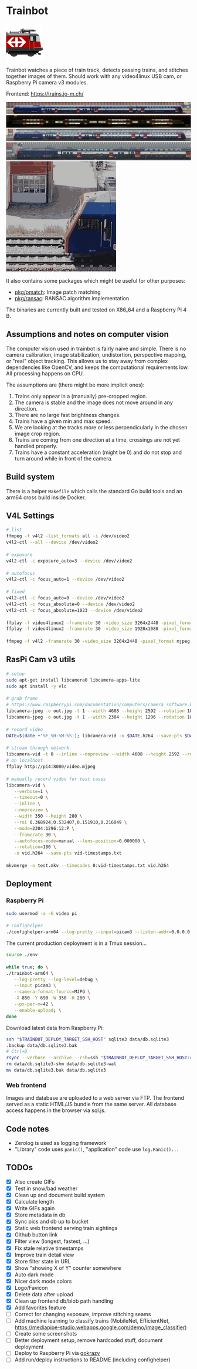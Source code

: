 # Trainbot

<img src="frontend/src/assets/logo-day.svg" height="100" width="100">

Trainbot watches a piece of train track, detects passing trains, and stitches together images of them.
Should work with any video4linux USB cam, or Raspberry Pi camera v3 modules.

Frontend: <https://trains.jo-m.ch/>

[<img src="internal/pkg/stitch/testdata/set0/day.jpg">](internal/pkg/stitch/testdata/set0/day.jpg)
[<img src="internal/pkg/stitch/testdata/set0/night.jpg">](internal/pkg/stitch/testdata/set0/night.jpg)
[<img src="internal/pkg/stitch/testdata/set0/rain.jpg">](internal/pkg/stitch/testdata/set0/rain.jpg)
[<img src="internal/pkg/stitch/testdata/set0/snow.jpg">](internal/pkg/stitch/testdata/set0/snow.jpg)
[<img src="demo.gif">](demo.gif)

It also contains some packages which might be useful for other purposes:

* [pkg/pmatch](pkg/pmatch): Image patch matching
* [pkg/ransac](pkg/ransac): RANSAC algorithm implementation

The binaries are currently built and tested on X86_64 and a Raspberry Pi 4 B.

## Assumptions and notes on computer vision

The computer vision used in trainbot is fairly naive and simple.
There is no camera calibration, image stabilization, undistortion, perspective mapping, or "real" object tracking.
This allows us to stay away from complex dependencies like OpenCV, and keeps the computational requirements low.
All processing happens on CPU.

The assumptions are (there might be more implicit ones):

1. Trains only appear in a (manually) pre-cropped region.
1. The camera is stable and the image does not move around in any direction.
1. There are no large fast brightness changes.
1. Trains have a given min and max speed.
1. We are looking at the tracks more or less perpendicularly in the chosen image crop region.
1. Trains are coming from one direction at a time, crossings are not yet handled properly.
1. Trains have a constant acceleration (might be 0) and do not stop and turn around while in front of the camera.

## Build system

There is a helper `Makefile` which calls the standard Go build tools and an arm64 cross build inside Docker.

## V4L Settings

```bash
# list
ffmpeg -f v4l2 -list_formats all -i /dev/video2
v4l2-ctl --all --device /dev/video2

# exposure
v4l2-ctl -c exposure_auto=3 --device /dev/video2

# autofocus
v4l2-ctl -c focus_auto=1 --device /dev/video2

# fixed
v4l2-ctl -c focus_auto=0 --device /dev/video2
v4l2-ctl -c focus_absolute=0 --device /dev/video2
v4l2-ctl -c focus_absolute=1023 --device /dev/video2

ffplay -f video4linux2 -framerate 30 -video_size 3264x2448 -pixel_format mjpeg /dev/video2
ffplay -f video4linux2 -framerate 30 -video_size 1920x1080 -pixel_format mjpeg /dev/video2

ffmpeg -f v4l2 -framerate 30 -video_size 3264x2448 -pixel_format mjpeg -i /dev/video2 output.avi
```

## RasPi Cam v3 utils

```bash
# setup
sudo apt-get install libcamera0 libcamera-apps-lite
sudo apt install -y vlc

# grab frame
# https://www.raspberrypi.com/documentation/computers/camera_software.html#libcamera-and-libcamera-apps
libcamera-jpeg -o out.jpg -t 1 --width 4608 --height 2592 --rotation 180 --autofocus-mode=manual --lens-position=2
libcamera-jpeg -o out.jpg -t 1 --width 2304 --height 1296 --rotation 180 --autofocus-mode=manual --lens-position=4.5 --roi 0.25,0.5,0.5,0.5

# record video
DATE=$(date +'%F_%H-%M-%S'); libcamera-vid -o $DATE.h264 --save-pts $DATE.txt --width 1080 --height 720 --rotation 180 --autofocus-mode=manual --lens-position=0 -t 0

# stream through network
libcamera-vid -t 0 --inline --nopreview --width 4608 --height 2592 --rotation 180 --codec mjpeg --framerate 5 --listen -o tcp://0.0.0.0:8080 --autofocus-mode=manual --lens-position=0 --roi 0.25,0.5,0.5,0.5
# on localhost
ffplay http://pi4:8080/video.mjpeg

# manually record video for test cases
libcamera-vid \
   --verbose=1 \
   --timeout=0 \
   --inline \
   --nopreview \
   --width 350 --height 280 \
   --roi 0.368924,0.532407,0.151910,0.216049 \
   --mode=2304:1296:12:P \
   --framerate 30 \
   --autofocus-mode=manual --lens-position=0.000000 \
   --rotation=180 \
   -o vid.h264 --save-pts vid-timestamps.txt

mkvmerge -o test.mkv --timecodes 0:vid-timestamps.txt vid.h264
```

## Deployment

### Raspberry Pi

```bash
sudo usermod -a -G video pi

# confighelper
./confighelper-arm64 --log-pretty --input=picam3 --listen-addr=0.0.0.0:8080
```

The current production deployment is in a Tmux session...

```bash
source ./env

while true; do \
./trainbot-arm64 \
   --log-pretty --log-level=debug \
   --input picam3 \
   --camera-format-fourcc=MJPG \
   -X 850 -Y 690 -W 350 -H 280 \
   --px-per-m=42 \
   --enable-upload; \
done
```

Download latest data from Raspberry Pi:

```bash
ssh "$TRAINBOT_DEPLOY_TARGET_SSH_HOST" sqlite3 data/db.sqlite3
.backup data/db.sqlite3.bak
# Ctrl+D
rsync --verbose --archive --rsh=ssh "$TRAINBOT_DEPLOY_TARGET_SSH_HOST:data/" data/
rm data/db.sqlite3-shm data/db.sqlite3-wal
mv data/db.sqlite3.bak data/db.sqlite3
```

### Web frontend

Images and database are uploaded to a web server via FTP.
The frontend served as a static HTML/JS bundle from the same server.
All database access happens in the browser via sql.js.

## Code notes

* Zerolog is used as logging framework
* "Library" code uses `panic()`, "application" code use `log.Panic()...`

## TODOs

- [x] Also create GIFs
- [x] Test in snow/bad weather
- [x] Clean up and document build system
- [x] Calculate length
- [x] Write GIFs again
- [x] Store metadata in db
- [x] Sync pics and db up to bucket
- [x] Static web frontend serving train sightings
- [x] Github button link
- [x] Filter view (longest, fastest, ...)
- [x] Fix stale relative timestamps
- [x] Improve train detail view
- [x] Store filter state in URL
- [x] Show "showing X of Y" counter somewhere
- [x] Auto dark mode
- [x] Nicer dark mode colors
- [x] Logo/Favicon
- [x] Delete data after upload
- [x] Clean up frontend db/blob path handling
- [x] Add favorites feature
- [ ] Correct for changing exposure, improve stitching seams
- [ ] Add machine learning to classify trains (MobileNet, EfficientNet, https://mediapipe-studio.webapps.google.com/demo/image_classifier)
- [ ] Create some screenshots
- [ ] Better deployment setup, remove hardcoded stuff, document deployment
- [ ] Deploy to Raspberry Pi via [gokrazy](https://gokrazy.org/)
- [ ] Add run/deploy instructions to README (including confighelper)
